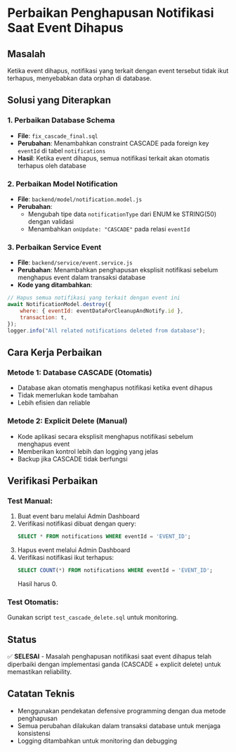 # Perbaikan Penghapusan Notifikasi Saat Event Dihapus

## Masalah
Ketika event dihapus, notifikasi yang terkait dengan event tersebut tidak ikut terhapus, menyebabkan data orphan di database.

## Solusi yang Diterapkan

### 1. Perbaikan Database Schema
- **File**: `fix_cascade_final.sql`
- **Perubahan**: Menambahkan constraint CASCADE pada foreign key `eventId` di tabel `notifications`
- **Hasil**: Ketika event dihapus, semua notifikasi terkait akan otomatis terhapus oleh database

### 2. Perbaikan Model Notification
- **File**: `backend/model/notification.model.js`
- **Perubahan**: 
  - Mengubah tipe data `notificationType` dari ENUM ke STRING(50) dengan validasi
  - Menambahkan `onUpdate: "CASCADE"` pada relasi `eventId`

### 3. Perbaikan Service Event
- **File**: `backend/service/event.service.js`
- **Perubahan**: Menambahkan penghapusan eksplisit notifikasi sebelum menghapus event dalam transaksi database
- **Kode yang ditambahkan**:
```javascript
// Hapus semua notifikasi yang terkait dengan event ini
await NotificationModel.destroy({
    where: { eventId: eventDataForCleanupAndNotify.id },
    transaction: t,
});
logger.info("All related notifications deleted from database");
```

## Cara Kerja Perbaikan

### Metode 1: Database CASCADE (Otomatis)
- Database akan otomatis menghapus notifikasi ketika event dihapus
- Tidak memerlukan kode tambahan
- Lebih efisien dan reliable

### Metode 2: Explicit Delete (Manual)
- Kode aplikasi secara eksplisit menghapus notifikasi sebelum menghapus event
- Memberikan kontrol lebih dan logging yang jelas
- Backup jika CASCADE tidak berfungsi

## Verifikasi Perbaikan

### Test Manual:
1. Buat event baru melalui Admin Dashboard
2. Verifikasi notifikasi dibuat dengan query:
   ```sql
   SELECT * FROM notifications WHERE eventId = 'EVENT_ID';
   ```
3. Hapus event melalui Admin Dashboard
4. Verifikasi notifikasi ikut terhapus:
   ```sql
   SELECT COUNT(*) FROM notifications WHERE eventId = 'EVENT_ID';
   ```
   Hasil harus 0.

### Test Otomatis:
Gunakan script `test_cascade_delete.sql` untuk monitoring.

## Status
✅ **SELESAI** - Masalah penghapusan notifikasi saat event dihapus telah diperbaiki dengan implementasi ganda (CASCADE + explicit delete) untuk memastikan reliability.

## Catatan Teknis
- Menggunakan pendekatan defensive programming dengan dua metode penghapusan
- Semua perubahan dilakukan dalam transaksi database untuk menjaga konsistensi
- Logging ditambahkan untuk monitoring dan debugging